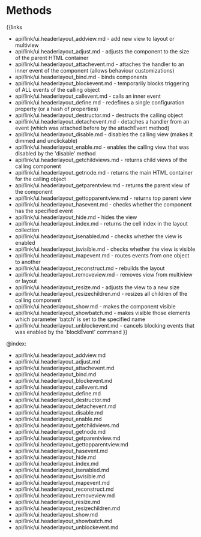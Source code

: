 
Methods
=======

{{links
- api/link/ui.headerlayout_addview.md - add new view to layout or multiview
- api/link/ui.headerlayout_adjust.md - adjusts the component to the size of the parent HTML container
- api/link/ui.headerlayout_attachevent.md - attaches the handler to an inner event of the component (allows behaviour customizations)
- api/link/ui.headerlayout_bind.md - binds components
- api/link/ui.headerlayout_blockevent.md - temporarily blocks triggering of ALL events of the calling object
- api/link/ui.headerlayout_callevent.md - calls an inner event
- api/link/ui.headerlayout_define.md - redefines a single configuration property (or a hash of properties)
- api/link/ui.headerlayout_destructor.md - destructs the calling object
- api/link/ui.headerlayout_detachevent.md - detaches a handler from an event (which was attached before by the attachEvent method)
- api/link/ui.headerlayout_disable.md - disables the calling view (makes it dimmed and unclickable)
- api/link/ui.headerlayout_enable.md - enables the calling view that was disabled by the 'disable' method
- api/link/ui.headerlayout_getchildviews.md - returns child views of the calling component
- api/link/ui.headerlayout_getnode.md - returns the main HTML container for the calling object
- api/link/ui.headerlayout_getparentview.md - returns the parent view of the component
- api/link/ui.headerlayout_gettopparentview.md - returns top parent view
- api/link/ui.headerlayout_hasevent.md - checks whether the component has the specified event
- api/link/ui.headerlayout_hide.md - hides the view
- api/link/ui.headerlayout_index.md - returns the cell index in the layout collection
- api/link/ui.headerlayout_isenabled.md - checks whether the view is enabled
- api/link/ui.headerlayout_isvisible.md - checks whether the view is visible
- api/link/ui.headerlayout_mapevent.md - routes events from one object to another
- api/link/ui.headerlayout_reconstruct.md - rebuilds the layout
- api/link/ui.headerlayout_removeview.md - removes view from multiview or layout
- api/link/ui.headerlayout_resize.md - adjusts the view to a new size
- api/link/ui.headerlayout_resizechildren.md - resizes all children of the calling component
- api/link/ui.headerlayout_show.md - makes the component visible
- api/link/ui.headerlayout_showbatch.md - makes visible those elements which parameter 'batch' is set to the specified name
- api/link/ui.headerlayout_unblockevent.md - cancels blocking events that was enabled by the 'blockEvent' command
}}

@index:
- api/link/ui.headerlayout_addview.md
- api/link/ui.headerlayout_adjust.md
- api/link/ui.headerlayout_attachevent.md
- api/link/ui.headerlayout_bind.md
- api/link/ui.headerlayout_blockevent.md
- api/link/ui.headerlayout_callevent.md
- api/link/ui.headerlayout_define.md
- api/link/ui.headerlayout_destructor.md
- api/link/ui.headerlayout_detachevent.md
- api/link/ui.headerlayout_disable.md
- api/link/ui.headerlayout_enable.md
- api/link/ui.headerlayout_getchildviews.md
- api/link/ui.headerlayout_getnode.md
- api/link/ui.headerlayout_getparentview.md
- api/link/ui.headerlayout_gettopparentview.md
- api/link/ui.headerlayout_hasevent.md
- api/link/ui.headerlayout_hide.md
- api/link/ui.headerlayout_index.md
- api/link/ui.headerlayout_isenabled.md
- api/link/ui.headerlayout_isvisible.md
- api/link/ui.headerlayout_mapevent.md
- api/link/ui.headerlayout_reconstruct.md
- api/link/ui.headerlayout_removeview.md
- api/link/ui.headerlayout_resize.md
- api/link/ui.headerlayout_resizechildren.md
- api/link/ui.headerlayout_show.md
- api/link/ui.headerlayout_showbatch.md
- api/link/ui.headerlayout_unblockevent.md


